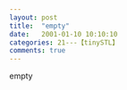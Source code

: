 ```yaml
---
layout: post
title:  "empty"
date:   2001-01-10 10:10:10
categories: 21---【tinySTL】
comments: true
---
```

empty
